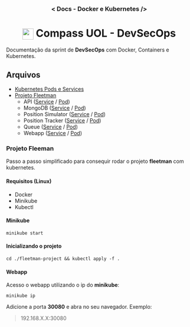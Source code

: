 <h3 align="center">< Docs - Docker e Kubernetes /></h3>

<h1 align="center">
    <img align="center" src="https://logospng.org/download/uol/logo-uol-icon-256.png" width="30" height="30" /> Compass UOL - DevSecOps
</h1>

Documentação da sprint de **DevSecOps** com Docker, Containers e Kubernetes.

## Arquivos

- [Kubernetes Pods e Services](./)
- [Projeto Fleetman](./fleetman-project/)
  - API ([Service](./fleetman-project/api-gateway-service.yaml) / [Pod](./fleetman-project/api-gateway-pod.yaml))
  - MongoDB ([Service](./fleetman-project/api-gateway-service.yaml) / [Pod](./fleetman-project/api-gateway-pod.yaml))
  - Position Simulator ([Service](./fleetman-project/api-gateway-service.yaml) / [Pod](./fleetman-project/api-gateway-pod.yaml))
  - Position Tracker ([Service](./fleetman-project/api-gateway-service.yaml) / [Pod](./fleetman-project/api-gateway-pod.yaml))
  - Queue ([Service](./fleetman-project/api-gateway-service.yaml) / [Pod](./fleetman-project/api-gateway-pod.yaml))
  - Webapp ([Service](./fleetman-project/api-gateway-service.yaml) / [Pod](./fleetman-project/api-gateway-pod.yaml))

### Projeto Fleeman

Passo a passo simplificado para consequir rodar o projeto **fleetman** com kubernetes.

#### Requisitos (Linux)

- Docker
- Minikube
- Kubectl

#### Minikube

```
minikube start
```

#### Inicializando o projeto

```
cd ./fleetman-project && kubectl apply -f .
```

#### Webapp

Acesso o webapp utilizando o ip do **minikube**:

```
minikube ip
```

Adicione a porta **30080** e abra no seu navegador. Exemplo:

> 192.168.X.X:30080
